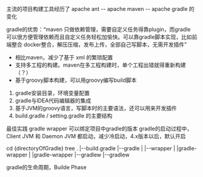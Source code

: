 主流的项目构建工具经历了 apache ant -- apache maven -- apache gradle 的变化

gradle的优势：“maven 只做依赖管理，需要自定义任务得靠plugin，而gradle 可以很方便管理依赖而且自定义任务轻松加愉快。可以靠gradle脚本实现，比如前端整合 docker整合，解压压缩，发布上传，全部自己写脚本，无需开发插件”

- 相比maven，减少了基于 xml 的繁琐配置
- 支持多工程的构建。maven在多工程构建时，单个工程出错就得重新构建（？）
- 基于groovy脚本构建，可以用groovy编写build脚本

1. gradle安装目录，环境变量配置
2. gradle与IDEA代码编辑器的集成
3. 基于JVM的groovy语言，写脚本时的主要语法，还可以用来开发插件
4. build.gradle / setting.gradle 的主要结构

最佳实践
gradle wrapper 可以绑定项目中gradle的版本
gradle的启动过程中，Client JVM 和 Daemon JVM 都启动，减少冷启动，4.x版本以后，默认开启

cd {directoryOfGradle}
tree . 
|--build.gradle
|--gradle
|    |--wrapper
|        |gradle-wrapper
|        |gradle-wrapper
|--gradlew
|--gradlew

gradle的生命周期，Builde Phase
